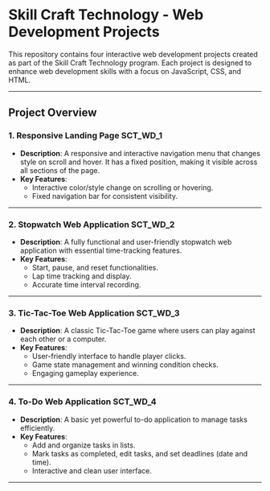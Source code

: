 # Skill Craft Technology - Web Development Projects

This repository contains four interactive web development projects created as part of the Skill Craft Technology program. Each project is designed to enhance web development skills with a focus on JavaScript, CSS, and HTML. 

---

## Project Overview

### 1. **Responsive Landing Page**  **SCT_WD_1**
   - **Description**: A responsive and interactive navigation menu that changes style on scroll and hover. It has a fixed position, making it visible across all sections of the page.
   - **Key Features**:
     - Interactive color/style change on scrolling or hovering.
     - Fixed navigation bar for consistent visibility.

---

### 2. **Stopwatch Web Application**  **SCT_WD_2**
   - **Description**: A fully functional and user-friendly stopwatch web application with essential time-tracking features.
   - **Key Features**:
     - Start, pause, and reset functionalities.
     - Lap time tracking and display.
     - Accurate time interval recording.

---

### 3. **Tic-Tac-Toe Web Application**  **SCT_WD_3**
   - **Description**: A classic Tic-Tac-Toe game where users can play against each other or a computer.
   - **Key Features**:
     - User-friendly interface to handle player clicks.
     - Game state management and winning condition checks.
     - Engaging gameplay experience.

---

### 4. **To-Do Web Application**  **SCT_WD_4**
   - **Description**: A basic yet powerful to-do application to manage tasks efficiently.
   - **Key Features**:
     - Add and organize tasks in lists.
     - Mark tasks as completed, edit tasks, and set deadlines (date and time).
     - Interactive and clean user interface.

---

